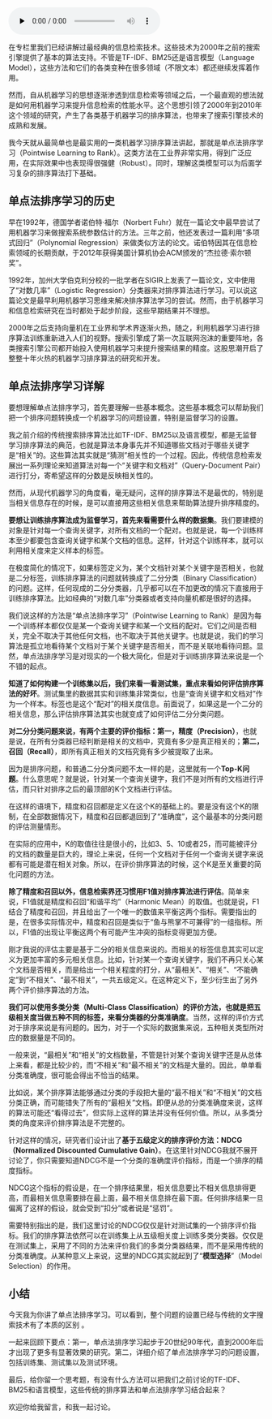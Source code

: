<audio id="audio" title="034 | 机器学习排序算法：单点法排序学习" controls="" preload="none"><source id="mp3" src="https://static001.geekbang.org/resource/audio/45/12/4504a5a0383841059979fa999d4d3d12.mp3"></audio>

在专栏里我们已经讲解过最经典的信息检索技术。这些技术为2000年之前的搜索引擎提供了基本的算法支持。不管是TF-IDF、BM25还是语言模型（Language Model），这些方法和它们的各类变种在很多领域（不限文本）都还继续发挥着作用。

然而，自从机器学习的思想逐渐渗透到信息检索等领域之后，一个最直观的想法就是如何用机器学习来提升信息检索的性能水平。这个思想引领了2000年到2010年这个领域的研究，产生了各类基于机器学习的排序算法，也带来了搜索引擎技术的成熟和发展。

我今天就从最简单也是最实用的一类机器学习排序算法讲起，那就是单点法排序学习（Pointwise Learning to Rank）。这类方法在工业界非常实用，得到广泛应用，在实际效果中也表现得很强健（Robust）。同时，理解这类模型可以为后面学习复杂的排序算法打下基础。

## 单点法排序学习的历史

早在1992年，德国学者诺伯特·福尔（Norbert Fuhr）就在一篇论文中最早尝试了用机器学习来做搜索系统参数估计的方法。三年之前，他还发表过一篇利用“多项式回归”（Polynomial Regression）来做类似方法的论文。诺伯特因其在信息检索领域的长期贡献，于2012年获得美国计算机协会ACM颁发的“杰拉德·索尔顿奖”。

1992年，加州大学伯克利分校的一批学者在SIGIR上发表了一篇论文，文中使用了“对数几率”（Logistic Regression）分类器来对排序算法进行学习。可以说这篇论文是最早利用机器学习思维来解决排序算法学习的尝试。然而，由于机器学习和信息检索研究在当时都处于起步阶段，这些早期结果并不理想。

2000年之后支持向量机在工业界和学术界逐渐火热，随之，利用机器学习进行排序算法训练重新进入人们的视野。搜索引擎成了第一次互联网泡沫的重要阵地，各类搜索引擎公司都开始投入使用机器学习来提升搜索结果的精度。这股思潮开启了整整十年火热的机器学习排序算法的研究和开发。

## 单点法排序学习详解

要想理解单点法排序学习，首先要理解一些基本概念。这些基本概念可以帮助我们把一个排序问题转换成一个机器学习的问题设置，特别是监督学习的设置。

我之前介绍的传统搜索排序算法比如TF-IDF、BM25以及语言模型，都是无监督学习排序算法的典范，也就是算法本身事先并不知道哪些文档对于哪些关键字是“相关”的。这些算法其实就是“猜测”相关性的一个过程。因此，传统信息检索发展出一系列理论来知道算法对每一个“关键字和文档对”（Query-Document Pair）进行打分，寄希望这样的分数是反映相关性的。

然而，从现代机器学习的角度看，毫无疑问，这样的排序算法不是最优的，特别是当相关信息存在的时候，是可以直接用这些相关信息来帮助算法提升排序精度的。

**要想让训练排序算法成为监督学习，首先来看需要什么样的数据集**。我们要建模的对象是针对每一个查询关键字，对所有文档的一个配对。也就是说，每一个训练样本至少都要包含查询关键字和某个文档的信息。这样，针对这个训练样本，就可以利用相关度来定义样本的标签。

在极度简化的情况下，如果标签定义为，某个文档针对某个关键字是否相关，也就是二分标签，训练排序算法的问题就转换成了二分分类（Binary Classification）的问题。这样，任何现成的二分分类器，几乎都可以在不加更改的情况下直接用于训练排序算法。比如经典的“对数几率”分类器或者支持向量机都是很好的选择。

我们说这样的方法是“单点法排序学习”（Pointwise Learning to Rank）是因为每一个训练样本都仅仅是某一个查询关键字和某一个文档的配对。它们之间是否相关，完全不取决于其他任何文档，也不取决于其他关键字。也就是说，我们的学习算法是孤立地看待某个文档对于某个关键字是否相关，而不是关联地看待问题。显然，单点法排序学习是对现实的一个极大简化，但是对于训练排序算法来说是一个不错的起点。

**知道了如何构建一个训练集以后，我们来看一看测试集，重点来看如何评估排序算法的好坏**。测试集里的数据其实和训练集非常类似，也是“查询关键字和文档对”作为一个样本。标签也是这个“配对”的相关度信息。前面说了，如果这是一个二分的相关信息，那么评估排序算法其实也就变成了如何评估二分分类问题。

**对二分分类问题来说，有两个主要的评价指标：第一，精度（Precision）**，也就是说，在所有分类器已经判断是相关的文档中，究竟有多少是真正相关的；**第二，召回（Recall）**，即所有真正相关的文档究竟有多少被提取了出来。

因为是排序问题，和普通二分分类问题不太一样的是，这里就有一个**Top-K问题**。什么意思呢？就是说，针对某一个查询关键字，我们不是对所有的文档进行评估，而只针对排序之后的最顶部的K个文档进行评估。

在这样的语境下，精度和召回都是定义在这个K的基础上的。要是没有这个K的限制，在全部数据情况下，精度和召回都退回到了“准确度”，这个最基本的分类问题的评估测量情形。

在实际的应用中，K的取值往往是很小的，比如3、5、10或者25，而可能被评分的文档的数量是巨大的，理论上来说，任何一个文档对于任何一个查询关键字来说都有可能是潜在相关对象。所以，在评价排序算法的时候，这个K是至关重要的简化问题的方法。

**除了精度和召回以外，信息检索界还习惯用F1值对排序算法进行评估**。简单来说，F1值就是精度和召回“和谐平均”（Harmonic Mean）的取值。也就是说，F1结合了精度和召回，并且给出了一个唯一的数值来平衡这两个指标。需要指出的是，在很多实际情况中，精度和召回是类似于“鱼与熊掌不可兼得”的一组指标。所以，F1值的出现让平衡这两个有可能产生冲突的指标变得更加方便。

刚才我说的评估主要是基于二分的相关信息来说的。而相关的标签信息其实可以定义为更加丰富的多元相关信息。比如，针对某一个查询关键字，我们不再只关心某个文档是否相关，而是给出一个相关程度的打分，从“最相关”、“相关”、“不能确定”到“不相关”、“最不相关”，一共五级定义。在这种定义下，至少衍生出了另外两个评价排序算法的方法。

**我们可以使用多类分类（Multi-Class Classification）的评价方法，也就是把五级相关度当做五种不同的标签，来看分类器的分类准确度**。当然，这样的评价方式对于排序来说是有问题的。因为，对于一个实际的数据集来说，五种相关类型所对应的数据量是不同的。

一般来说，“最相关”和“相关”的文档数量，不管是针对某个查询关键字还是从总体上来看，都是比较少的，而“不相关”和“最不相关”的文档是大量的。因此，单单看分类准确度，很可能会得出不恰当的结果。

比如说，某个排序算法能够通过分类的手段把大量的“最不相关”和“不相关”的文档分类正确，而可能错失了所有的“最相关”文档。即便从总的分类准确度来说，这样的算法可能还“看得过去”，但实际上这样的算法并没有任何价值。所以，从多类分类的角度来评价排序算法是不完整的。

针对这样的情况，研究者们设计出了**基于五级定义的排序评价方法：NDCG（Normalized Discounted Cumulative Gain）**。在这里针对NDCG我就不展开讨论了，你只需要知道NDCG不是一个分类的准确度评价指标，而是一个排序的精度指标。

NDCG这个指标的假设是，在一个排序结果里，相关信息要比不相关信息排得更高，而最相关信息需要排在最上面，最不相关信息排在最下面。任何排序结果一旦偏离了这样的假设，就会受到“扣分”或者说是“惩罚”。

需要特别指出的是，我们这里讨论的NDCG仅仅是针对测试集的一个排序评价指标。我们的排序算法依然可以在训练集上从五级相关度上训练多类分类器。仅仅是在测试集上，采用了不同的方法来评价我们的多类分类器结果，而不是采用传统的分类准确度。从某种意义上来说，这里的NDCG其实就起到了“**模型选择**”（Model Selection）的作用。

## 小结

今天我为你讲了单点法排序学习。可以看到，整个问题的设置已经与传统的文字搜索技术有了本质的区别 。

一起来回顾下要点：第一，单点法排序学习起步于20世纪90年代，直到2000年后才出现了更多有显著效果的研究。第二，详细介绍了单点法排序学习的问题设置，包括训练集、测试集以及测试环境。

最后，给你留一个思考题，有没有什么方法可以把我们之前讨论的TF-IDF、BM25和语言模型，这些传统的排序算法和单点法排序学习结合起来？

欢迎你给我留言，和我一起讨论。


